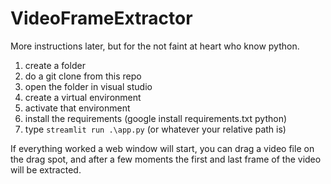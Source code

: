 # VideoFrameExtractor

More instructions later, but for the not faint at heart who know python.

1. create a folder
2. do a git clone from this repo
3. open the folder in visual studio
4. create a virtual environment
5. activate that environment
6. install the requirements (google install requirements.txt python)
7. type `streamlit run .\app.py` (or whatever your relative path is)

If everything worked a web window will start, you can drag a video file on the drag spot, and after a few moments the first and last frame of the video will be extracted.
